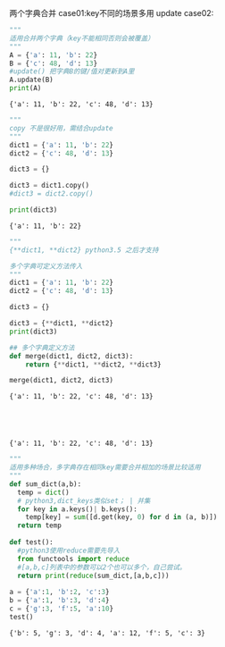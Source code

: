 两个字典合并
case01:key不同的场景多用 update
case02:


```python
"""
适用合并两个字典（key不能相同否则会被覆盖）
"""
A = {'a': 11, 'b': 22}
B = {'c': 48, 'd': 13}
#update() 把字典B的键/值对更新到A里
A.update(B)
print(A)
```

    {'a': 11, 'b': 22, 'c': 48, 'd': 13}



```python
"""
copy 不是很好用，需结合update
"""
dict1 = {'a': 11, 'b': 22}
dict2 = {'c': 48, 'd': 13}

dict3 = {}

dict3 = dict1.copy()
#dict3 = dict2.copy()

print(dict3)
```

    {'a': 11, 'b': 22}



```python
"""
{**dict1, **dict2} python3.5 之后才支持

多个字典可定义方法传入
"""
dict1 = {'a': 11, 'b': 22}
dict2 = {'c': 48, 'd': 13}

dict3 = {}

dict3 = {**dict1, **dict2}
print(dict3)

## 多个字典定义方法
def merge(dict1, dict2, dict3):
    return {**dict1, **dict2, **dict3}

merge(dict1, dict2, dict3)
```

    {'a': 11, 'b': 22, 'c': 48, 'd': 13}





    {'a': 11, 'b': 22, 'c': 48, 'd': 13}




```python
"""
适用多种场合，多字典存在相同key需要合并相加的场景比较适用
"""
def sum_dict(a,b):
  temp = dict()
  # python3,dict_keys类似set； | 并集
  for key in a.keys()| b.keys():
    temp[key] = sum([d.get(key, 0) for d in (a, b)])
  return temp
 
def test():
  #python3使用reduce需要先导入
  from functools import reduce
  #[a,b,c]列表中的参数可以2个也可以多个，自己尝试。
  return print(reduce(sum_dict,[a,b,c]))
 
a = {'a':1, 'b':2, 'c':3}
b = {'a':1, 'b':3, 'd':4}
c = {'g':3, 'f':5, 'a':10}
test()
```

    {'b': 5, 'g': 3, 'd': 4, 'a': 12, 'f': 5, 'c': 3}



```python

```

